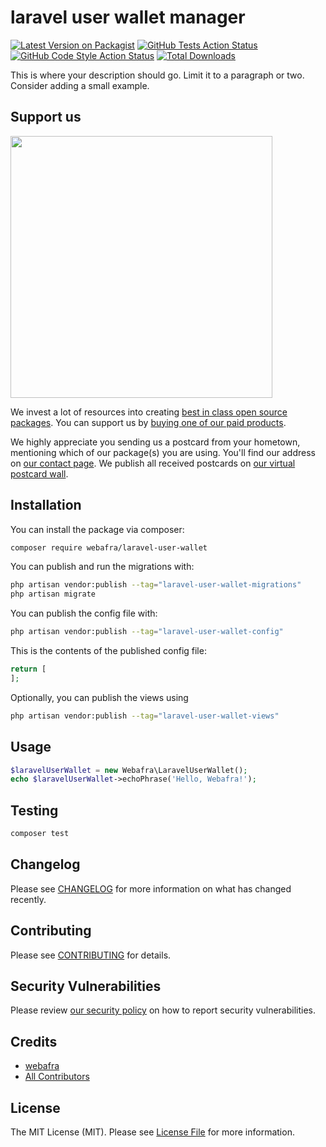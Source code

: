 # laravel user wallet manager

[![Latest Version on Packagist](https://img.shields.io/packagist/v/webafra/laravel-user-wallet.svg?style=flat-square)](https://packagist.org/packages/webafra/laravel-user-wallet)
[![GitHub Tests Action Status](https://img.shields.io/github/actions/workflow/status/webafra/laravel-user-wallet/run-tests.yml?branch=main&label=tests&style=flat-square)](https://github.com/webafra/laravel-user-wallet/actions?query=workflow%3Arun-tests+branch%3Amain)
[![GitHub Code Style Action Status](https://img.shields.io/github/actions/workflow/status/webafra/laravel-user-wallet/fix-php-code-style-issues.yml?branch=main&label=code%20style&style=flat-square)](https://github.com/webafra/laravel-user-wallet/actions?query=workflow%3A"Fix+PHP+code+style+issues"+branch%3Amain)
[![Total Downloads](https://img.shields.io/packagist/dt/webafra/laravel-user-wallet.svg?style=flat-square)](https://packagist.org/packages/webafra/laravel-user-wallet)

This is where your description should go. Limit it to a paragraph or two. Consider adding a small example.

## Support us

[<img src="https://github-ads.s3.eu-central-1.amazonaws.com/laravel-user-wallet.jpg?t=1" width="419px" />](https://spatie.be/github-ad-click/laravel-user-wallet)

We invest a lot of resources into creating [best in class open source packages](https://spatie.be/open-source). You can support us by [buying one of our paid products](https://spatie.be/open-source/support-us).

We highly appreciate you sending us a postcard from your hometown, mentioning which of our package(s) you are using. You'll find our address on [our contact page](https://spatie.be/about-us). We publish all received postcards on [our virtual postcard wall](https://spatie.be/open-source/postcards).

## Installation

You can install the package via composer:

```bash
composer require webafra/laravel-user-wallet
```

You can publish and run the migrations with:

```bash
php artisan vendor:publish --tag="laravel-user-wallet-migrations"
php artisan migrate
```

You can publish the config file with:

```bash
php artisan vendor:publish --tag="laravel-user-wallet-config"
```

This is the contents of the published config file:

```php
return [
];
```

Optionally, you can publish the views using

```bash
php artisan vendor:publish --tag="laravel-user-wallet-views"
```

## Usage

```php
$laravelUserWallet = new Webafra\LaravelUserWallet();
echo $laravelUserWallet->echoPhrase('Hello, Webafra!');
```

## Testing

```bash
composer test
```

## Changelog

Please see [CHANGELOG](CHANGELOG.md) for more information on what has changed recently.

## Contributing

Please see [CONTRIBUTING](CONTRIBUTING.md) for details.

## Security Vulnerabilities

Please review [our security policy](../../security/policy) on how to report security vulnerabilities.

## Credits

- [webafra](https://github.com/webafra)
- [All Contributors](../../contributors)

## License

The MIT License (MIT). Please see [License File](LICENSE.md) for more information.
